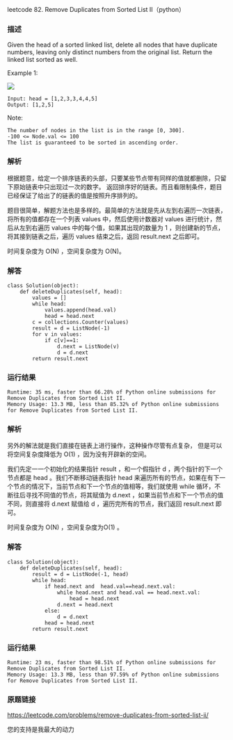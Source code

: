 leetcode  82. Remove Duplicates from Sorted List II（python）




### 描述


Given the head of a sorted linked list, delete all nodes that have duplicate numbers, leaving only distinct numbers from the original list. Return the linked list sorted as well.


Example 1:


![](https://assets.leetcode.com/uploads/2021/01/04/linkedlist1.jpg)


	Input: head = [1,2,3,3,4,4,5]
	Output: [1,2,5]
	



Note:

	The number of nodes in the list is in the range [0, 300].
	-100 <= Node.val <= 100
	The list is guaranteed to be sorted in ascending order.



### 解析


根据题意，给定一个排序链表的头部，只要某些节点带有同样的值就都删除，只留下原始链表中只出现过一次的数字。 返回排序好的链表。而且看限制条件，题目已经保证了给出了的链表的值是按照升序排列的。

题目很简单，解题方法也是多样的。最简单的方法就是先从左到右遍历一次链表，将所有的值都存在一个列表 values 中，然后使用计数器对 values 进行统计，然后从左到右遍历 values 中的每个值，如果其出现的数量为 1 ，则创建新的节点，将其接到链表之后，遍历 values 结束之后，返回 result.next 之后即可。

时间复杂度为 O(N) ，空间复杂度为 O(N)。

### 解答
				
	class Solution(object):
	    def deleteDuplicates(self, head):
	        values = []
	        while head:
	            values.append(head.val)   
	            head = head.next
	        c = collections.Counter(values)
	        result = d = ListNode(-1)
	        for v in values:
	            if c[v]==1:
	                d.next = ListNode(v)
	                d = d.next
	        return result.next

            	      
			
### 运行结果

	Runtime: 35 ms, faster than 66.28% of Python online submissions for Remove Duplicates from Sorted List II.
	Memory Usage: 13.3 MB, less than 85.32% of Python online submissions for Remove Duplicates from Sorted List II.

### 解析

 另外的解法就是我们直接在链表上进行操作，这种操作尽管有点复杂， 但是可以将空间复杂度降低为 O(1) ，因为没有开辟新的空间。
 
 我们先定一一个初始化的结果指针 result ，和一个假指针 d ，两个指针的下一个节点都是 head 。我们不断移动链表指针 head 来遍历所有的节点，如果在有下一个节点的情况下，当前节点和下一个节点的值相等，我们就使用 while 循环，不断往后寻找不同值的节点，将其赋值为 d.next ，如果当前节点和下一个节点的值不同，则直接将 d.next 赋值给 d ，遍历完所有的节点，我们返回 result.next 即可。

 时间复杂度为 O(N) ，空间复杂度为O(1) 。

### 解答

	class Solution(object):
	    def deleteDuplicates(self, head):
	        result = d = ListNode(-1, head)
	        while head:
	            if head.next and  head.val==head.next.val:
	                while head.next and head.val == head.next.val:
	                    head = head.next
	                d.next = head.next
	            else:
	                d = d.next
	            head = head.next
	        return result.next
	                

### 运行结果

	Runtime: 23 ms, faster than 98.51% of Python online submissions for Remove Duplicates from Sorted List II.
	Memory Usage: 13.3 MB, less than 97.59% of Python online submissions for Remove Duplicates from Sorted List II.

### 原题链接


https://leetcode.com/problems/remove-duplicates-from-sorted-list-ii/


您的支持是我最大的动力

